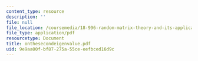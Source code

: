 ```yaml
---
content_type: resource
description: ''
file: null
file_location: /coursemedia/18-996-random-matrix-theory-and-its-applications-spring-2004/9e9aa00fbf87275a55ceeefbced16d9c_onthesecondeigenvalue.pdf
file_type: application/pdf
resourcetype: Document
title: onthesecondeigenvalue.pdf
uid: 9e9aa00f-bf87-275a-55ce-eefbced16d9c
---
```

